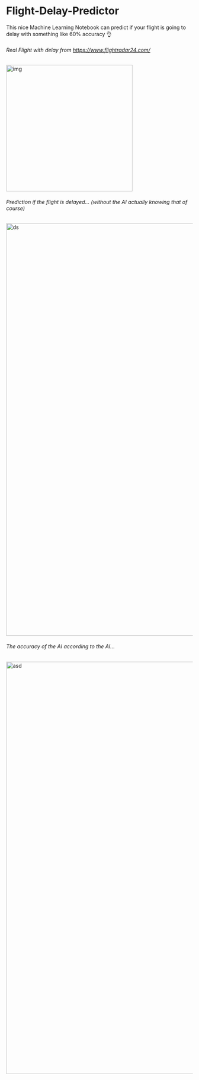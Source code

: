 # Flight-Delay-Predictor
This nice Machine Learning Notebook can predict if your flight is going to delay with something like 60% accuracy 👌

###### Real Flight with delay from https://www.flightradar24.com/
<img width="341" alt="img" src="https://user-images.githubusercontent.com/66774630/218533397-82c35927-6886-43a6-8035-f064214647fb.png">

###### Prediction if the flight is delayed... (without the AI actually knowing that of course)
<img width="1113" alt="ds" src="https://user-images.githubusercontent.com/66774630/218533767-8b8e1f59-6983-43c4-b078-df8ab97542d9.png">

###### The accuracy of the AI according to the AI...
<img width="1112" alt="asd" src="https://user-images.githubusercontent.com/66774630/218534172-87011a75-f1fc-4039-b2c8-d63385431c61.png">
